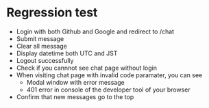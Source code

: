 # Regression test
- Login with both Github and Google and redirect to /chat
- Submit message
- Clear all message
- Display datetime both UTC and JST
- Logout successfully
- Check if you cannnot see chat page without login
- When visiting chat page with invalid code paramater, you can see
  - Modal window with error message
  - 401 error in console of the developer tool of your browser
- Confirm that new messages go to the top
